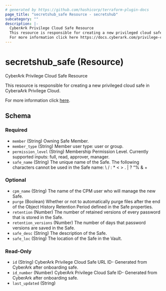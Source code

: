 ```yaml
---
# generated by https://github.com/hashicorp/terraform-plugin-docs
page_title: "secretshub_safe Resource - secretshub"
subcategory: ""
description: |-
  CyberArk Privilege Cloud Safe Resource
  This resource is responsible for creating a new privileged cloud safe in CyberaArk Privilege Cloud.
  For more information click here https://docs.cyberark.com/privilege-cloud-shared-services/latest/en/Content/WebServices/Add%20Safe.htm.
---
```


# secretshub_safe (Resource)

CyberArk Privilege Cloud Safe Resource

This resource is responsible for creating a new privileged cloud safe in CyberaArk Privilege Cloud.

For more information click [here](https://docs.cyberark.com/privilege-cloud-shared-services/latest/en/Content/WebServices/Add%20Safe.htm).



<!-- schema generated by tfplugindocs -->
## Schema

### Required

- `member` (String) Owning Safe Member.
- `member_type` (String) Member user type: user or group.
- `permission_level` (String) Membership Permission Level. Currently supported inputs: full, read, approver, manager.
- `safe_name` (String) The unique name of the Safe. The following characters cannot be used in the Safe name: \ / : * < > . | ? “% & +

### Optional

- `cpm_name` (String) The name of the CPM user who will manage the new Safe.
- `purge` (Boolean) Whether or not to automatically purge files after the end of the Object History Retention Period defined in the Safe properties.
- `retention` (Number) The number of retained versions of every password that is stored in the Safe.
- `retention_versions` (Number) The number of days that password versions are saved in the Safe.
- `safe_desc` (String) The description of the Safe.
- `safe_loc` (String) The location of the Safe in the Vault.

### Read-Only

- `id` (String) CyberArk Privilege Cloud Safe URL ID- Generated from CyberArk after onboarding safe.
- `id_number` (Number) CyberArk Privilege Cloud Safe ID- Generated from CyberArk after onboarding safe.
- `last_updated` (String)
